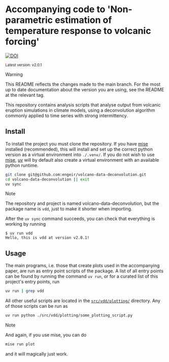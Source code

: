 # Accompanying code to 'Non-parametric estimation of temperature response to volcanic forcing'

[![DOI](https://zenodo.org/badge/742292778.svg)](https://zenodo.org/badge/latestdoi/742292778)

<sup>Latest version: v2.0.1</sup> <!-- x-release-please-version -->

> [!WARNING]
>
> This README reflects the changes made to the main branch. For the most up to date
> documentation about the version you are using, see the README at the relevant tag.

This repository contains analysis scripts that analyse output from volcanic eruption
simulations in climate models, using a deconvolution algorithm commonly applied to time
series with strong intermittency.

## Install

To install the project you must clone the repository. If you have [mise] installed
(recommended), this will install and set up the correct python version as a virtual
environment into `./.venv/`. If you do not wish to use [mise], [uv] will by default also
create a virtual environment with an available python runtime.

```bash
git clone git@github.com:engeir/volcano-data-deconvolution.git
cd volcano-data-deconvolution || exit
uv sync
```

> [!NOTE]
>
> The repository and project is named volcano-data-deconvolution, but the package name
> is `vdd`, just to make it shorter when importing.

After the `uv sync` command succeeds, you can check that everything is working by
running

<!-- x-release-please-start-version -->

```console
$ uv run vdd
Hello, this is vdd at version v2.0.1!
```

<!-- x-release-please-end -->

## Usage

The main programs, i.e. those that create plots used in the accompanying paper, are run
as entry point scripts of the package. A list of all entry points can be found by
running the command `uv run`, or for a curated list of this project's entry points, run

```bash
uv run | grep vdd
```

All other useful scripts are located in the [`src/vdd/plotting/`](./src/vdd/plotting/)
directory. Any of those scripts can be run as

```bash
uv run python ./src/vdd/plotting/some_plotting_script.py
```

> [!NOTE]
>
> And again, if you use mise, you can do
>
> ```bash
> mise run plot
> ```
>
> and it will magically just work.

[mise]: https://mise.jdx.dev/
[uv]: https://docs.astral.sh/uv/
